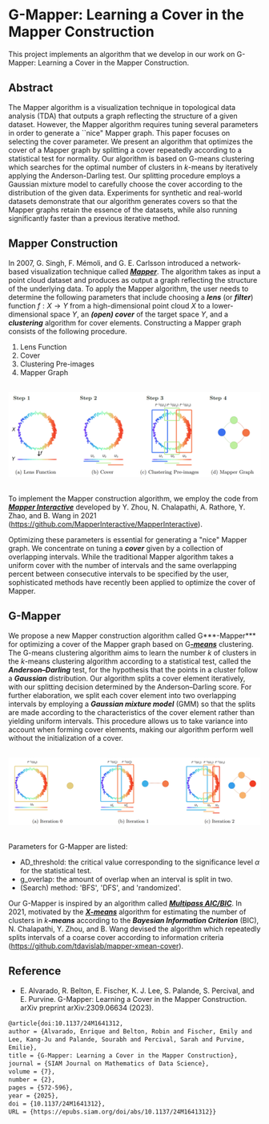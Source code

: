 # G-Mapper: Learning a Cover in the Mapper Construction

This project implements an algorithm that we develop in our work on G-Mapper: Learning a Cover in the Mapper Construction.

## Abstract
The Mapper algorithm is a visualization technique in topological data analysis (TDA) that outputs a graph reflecting the structure of a given dataset. However, the Mapper algorithm requires tuning several parameters in order to generate a ``nice" Mapper graph. This paper focuses on selecting the cover parameter. We present an algorithm that optimizes the cover of a Mapper graph by splitting a cover repeatedly according to a statistical test for normality. Our algorithm is based on G-means clustering which searches for the optimal number of clusters in $k$-means by iteratively applying the Anderson-Darling test. Our splitting procedure employs a Gaussian mixture model to carefully choose the cover according to the distribution of the given data. Experiments for synthetic and real-world datasets demonstrate that our algorithm generates covers so that the Mapper graphs retain the essence of the datasets, while also running significantly faster than a previous iterative method.  


## Mapper Construction
In 2007, G. Singh, F. Mémoli, and G. E. Carlsson introduced a network-based visualization technique called [***Mapper***](http://dx.doi.org/10.2312/SPBG/SPBG07/091-100). The algorithm takes as input a point cloud dataset and produces as output a graph reflecting the structure of the underlying data. To apply the Mapper algorithm, the user needs to determine the following parameters that include choosing a ***lens*** (or ***filter***) function $f:X \to Y$ from a high-dimensional point cloud $X$ to a lower-dimensional space $Y$, an ***(open) cover*** of the target space $Y$, and a ***clustering*** algorithm for cover elements. Constructing a Mapper graph consists of the following procedure.

1. Lens Function
2. Cover
3. Clustering Pre-images
4. Mapper Graph

<br/>
<div align="center">
<img width="800" src="Mapper.png" alt="Mapper Construction">
</div>
<br/>

To implement the Mapper construction algorithm, we employ the code from [***Mapper Interactive***](https://mapperinteractive.github.io/papers/MapperInteractive-final_submission.pdf) developed by Y. Zhou, N. Chalapathi, A. Rathore, Y. Zhao, and B. Wang in 2021 (https://github.com/MapperInteractive/MapperInteractive).


Optimizing these parameters is essential for generating a "nice" Mapper graph. We concentrate on tuning a ***cover*** given by a collection of overlapping intervals. While the traditional Mapper algorithm takes a uniform cover with the number of intervals and the same overlapping percent between consecutive intervals to be specified by the user, sophisticated methods have recently been applied to optimize the cover of Mapper.

## G-Mapper
We propose a new Mapper construction algorithm called G***-Mapper*** for optimizing a cover of the Mapper graph based on G[***-means***](https://proceedings.neurips.cc/paper_files/paper/2003/file/234833147b97bb6aed53a8f4f1c7a7d8-Paper.pdf) clustering. The G-means clustering algorithm aims to learn the number $k$ of clusters in the $k$-means clustering algorithm according to a statistical test, called the ***Anderson–Darling*** test, for the hypothesis that the points in a cluster follow a ***Gaussian*** distribution. Our algorithm splits a cover element iteratively, with our splitting decision determined by the Anderson–Darling score. For further elaboration, we split each cover element into two overlapping intervals by employing a ***Gaussian mixture model*** (GMM) so that the splits are made according to the characteristics of the cover element rather than yielding uniform intervals. This procedure allows us to take variance into account when forming cover elements, making our algorithm perform well without the initialization of a cover.

<br/>
<div align="center">
<img width="800" src="G-Mapper.png" alt="G-Mapper">
</div>
<br/>

Parameters for G-Mapper are listed:
- AD\_threshold: the critical value corresponding to the significance level $\alpha$ for the statistical test.
- g\_overlap: the amount of overlap when an interval is split in two.
- (Search) method: 'BFS', 'DFS', and 'randomized'.

Our G-Mapper is inspired by an algorithm called [***Multipass AIC/BIC***](https://ieeexplore.ieee.org/stamp/stamp.jsp?tp=&arnumber=9671324). In 2021, motivated by the [***X-means***](https://web.cs.dal.ca/~shepherd/courses/csci6403/clustering/xmeans.pdf) algorithm for estimating the number of clusters in $k$***-means*** according to the ***Bayesian Information Criterion*** (BIC), N. Chalapathi, Y. Zhou, and B. Wang devised the algorithm which repeatedly splits intervals of a coarse cover according to information criteria (https://github.com/tdavislab/mapper-xmean-cover).


## Reference
* E. Alvarado, R. Belton, E. Fischer, K. J. Lee, S. Palande, S. Percival, and E. Purvine. G-Mapper: Learning a Cover in the Mapper Construction. arXiv preprint arXiv:2309.06634 (2023).


```
@article{doi:10.1137/24M1641312,
author = {Alvarado, Enrique and Belton, Robin and Fischer, Emily and Lee, Kang-Ju and Palande, Sourabh and Percival, Sarah and Purvine, Emilie},
title = {G-Mapper: Learning a Cover in the Mapper Construction},
journal = {SIAM Journal on Mathematics of Data Science},
volume = {7},
number = {2},
pages = {572-596},
year = {2025},
doi = {10.1137/24M1641312},
URL = {https://epubs.siam.org/doi/abs/10.1137/24M1641312}}
```
